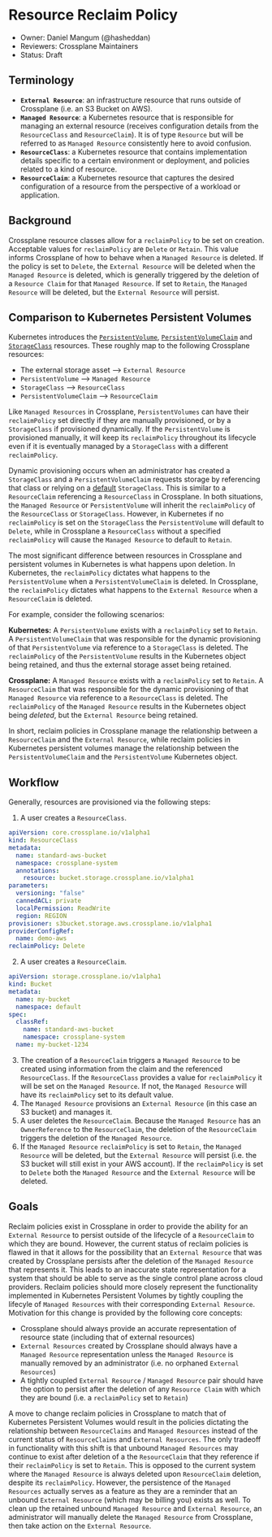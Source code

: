# Resource Reclaim Policy
* Owner: Daniel Mangum (@hasheddan)
* Reviewers: Crossplane Maintainers
* Status: Draft

## Terminology

* **`External Resource`**: an infrastructure resource that runs outside of Crossplane (i.e. an S3 Bucket on AWS).
* **`Managed Resource`**: a Kubernetes resource that is responsible for managing an external resource (receives configuration details from the `ResourceClass` and `ResourceClaim`). It is of type `Resource` but will be referred to as `Managed Resource` consistently here to avoid confusion.
* **`ResourceClass`**: a Kubernetes resource that contains implementation details specific to a certain environment or deployment, and policies related to a kind of resource.
* **`ResourceClaim`**: a Kubernetes resource that captures the desired configuration of a resource from the perspective of a workload or application.

## Background

Crossplane resource classes allow for a `reclaimPolicy` to be set on creation. Acceptable values for `reclaimPolicy` are `Delete` or `Retain`. This value informs Crossplane of how to behave when a `Managed Resource` is deleted. If the policy is set to `Delete`, the `External Resource` will be deleted when the `Managed Resource` is deleted, which is generally triggered by the deletion of a `Resource Claim` for that `Managed Resource`. If set to `Retain`, the `Managed Resource` will be deleted, but the `External Resource` will persist.

## Comparison to Kubernetes Persistent Volumes

Kubernetes introduces the [`PersistentVolume`](https://kubernetes.io/docs/concepts/storage/persistent-volumes/#persistent-volumes), [`PersistentVolumeClaim`](https://kubernetes.io/docs/concepts/storage/persistent-volumes/#persistentvolumeclaims) and [`StorageClass`](https://kubernetes.io/docs/concepts/storage/storage-classes/) resources. These roughly map to the following Crossplane resources:

* The external storage asset --> `External Resource`
* `PersistentVolume` --> `Managed Resource`
* `StorageClass` --> `ResourceClass`
* `PersistentVolumeClaim` --> `ResourceClaim`

Like `Managed Resources` in Crossplane, `PersistentVolumes` can have their `reclaimPolicy` set directly if they are manually provisioned, or by a `StorageClass` if provisioned dynamically. If the `PersistentVolume` is provisioned manually, it will keep its `reclaimPolicy` throughout its lifecycle even if it is eventually managed by a `StorageClass` with a different `reclaimPolicy`.

Dynamic provisioning occurs when an administrator has created a `StorageClass` and a `PersistentVolumeClaim` requests storage by referencing that class or relying on a [default](https://kubernetes.io/docs/concepts/storage/persistent-volumes/#class-1) `StorageClass`. This is similar to a `ResourceClaim` referencing a `ResourceClass` in Crossplane. In both situations, the `Managed Resource` or `PersistentVolume` will inherit the `reclaimPolicy` of the `ResourceClass` or `StorageClass`. However, in Kubernetes if no `reclaimPolicy` is set on the `StorageClass` the `PersistentVolume` will default to `Delete`, while in Crossplane a `ResourceClass` without a specified `reclaimPolicy` will cause the `Managed Resource` to default to `Retain`.

The most significant difference between resources in Crossplane and persistent volumes in Kubernetes is what happens upon deletion. In Kubernetes, the `reclaimPolicy` dictates what happens to the `PersistentVolume` when a `PersistentVolumeClaim` is deleted. In Crossplane, the `reclaimPolicy` dictates what happens to the `External Resource` when a `ResourceClaim` is deleted.

For example, consider the following scenarios:

**Kubernetes:** A `PersistentVolume` exists with a `reclaimPolicy` set to `Retain`. A `PersistentVolumeClaim` that was responsible for the dynamic provisioning of that `PersistentVolume` via reference to a `StorageClass` is deleted. The `reclaimPolicy` of the `PersistentVolume` results in the Kubernetes object being retained, and thus the external storage asset being retained.

**Crossplane:** A `Managed Resource` exists with a `reclaimPolicy` set to `Retain`. A `ResourceClaim` that was responsible for the dynamic provisioning of that `Managed Resource` via reference to a `ResourceClass` is deleted. The `reclaimPolicy` of the `Managed Resource` results in the Kubernetes object being *deleted*, but the `External Resource` being retained.

In short, reclaim policies in Crossplane manage the relationship between a `ResourceClaim` and the `External Resource`, while reclaim policies in Kubernetes persistent volumes manage the relationship between the `PersistentVolumeClaim` and the `PersistentVolume` Kubernetes object.

## Workflow

Generally, resources are provisioned via the following steps:

1. A user creates a `ResourceClass`.

```yaml
apiVersion: core.crossplane.io/v1alpha1
kind: ResourceClass
metadata:
  name: standard-aws-bucket
  namespace: crossplane-system
  annotations:
    resource: bucket.storage.crossplane.io/v1alpha1
parameters:
  versioning: "false"
  cannedACL: private
  localPermission: ReadWrite
  region: REGION
provisioner: s3bucket.storage.aws.crossplane.io/v1alpha1
providerConfigRef:
  name: demo-aws
reclaimPolicy: Delete
```

2. A user creates a `ResourceClaim`.

```yaml
apiVersion: storage.crossplane.io/v1alpha1
kind: Bucket
metadata:
  name: my-bucket
  namespace: default
spec:
  classRef:
    name: standard-aws-bucket
    namespace: crossplane-system
  name: my-bucket-1234
```

3. The creation of a `ResourceClaim` triggers a `Managed Resource` to be created using information from the claim and the referenced `ResourceClass`. If the `ResourceClass` provides a value for `reclaimPolicy` it will be set on the `Managed Resource`. If not, the `Managed Resource` will have its `reclaimPolicy` set to its default value.
4. The `Managed Resource` provisions an `External Resource` (in this case an S3 bucket) and manages it.
5. A user deletes the `ResourceClaim`. Because the `Managed Resource` has an `OwnerReference` to the `ResourceClaim`, the deletion of the `ResourceClaim` triggers the deletion of the `Managed Resource`.
6. If the `Managed Resource` `reclaimPolicy` is set to `Retain`, the `Managed Resource` will be deleted, but the `External Resource` will persist (i.e. the S3 bucket will still exist in your AWS account). If the `reclaimPolicy` is set to `Delete` both the `Managed Resource` and the `External Resource` will be deleted.

## Goals

Reclaim policies exist in Crossplane in order to provide the ability for an `External Resource` to persist outside of the lifecycle of a `ResourceClaim` to which they are bound. However, the current status of reclaim policies is flawed in that it allows for the possibility that an `External Resource` that was created by Crossplane persists after the deletion of the `Managed Resource` that represents it. This leads to an inaccurate state representation for a system that should be able to serve as the single control plane across cloud providers. Reclaim policies should more closely represent the functionality implemented in Kubernetes Persistent Volumes by tightly coupling the lifecyle of `Managed Resources` with their corresponding `External Resource`. Motivation for this change is provided by the following core concepts:

* Crossplane should always provide an accurate representation of resource state (including that of external resources)
* `External Resources` created by Crossplane should always have a `Managed Resource` representation unless the `Managed Resource` is manually removed by an administrator (i.e. no orphaned `External Resources`)
* A tightly coupled `External Resource` / `Managed Resource` pair should have the option to persist after the deletion of any `Resource Claim` with which they are bound (i.e. a `reclaimPolicy` set to `Retain`)

A move to change reclaim policies in Crossplane to match that of Kubernetes Persistent Volumes would result in the policies dictating the relationship between `ResourceClaims` and `Managed Resources` instead of the current status of `ResourceClaims` and `External Resources`. The only tradeoff in functionality with this shift is that unbound `Managed Resources` may continue to exist after deletion of a the `ResourceClaim` that they reference if their `reclaimPolicy` is set to `Retain`. This is opposed to the current system where the `Managed Resource` is always deleted upon `ResourceClaim` deletion, despite its `reclaimPolicy`. However, the persistence of the `Managed Resources` actually serves as a feature as they are a reminder that an unbound `External Resource` (which may be billing you) exists as well. To clean up the retained unbound `Managed Resource` and `External Resource`, an administrator will manually delete the `Managed Resource` from Crossplane, then take action on the `External Resource`.